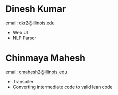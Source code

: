 # Dinesh Kumar
email: dkr2@illinois.edu  
*  Web UI  
*  NLP Parser

# Chinmaya Mahesh
email: cmahesh2@illinois.edu
* Transpiler
* Converting intermediate code to valid lean code
